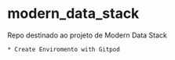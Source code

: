# modern_data_stack
Repo destinado ao projeto de Modern Data Stack

    * Create Enviromento with Gitpod
